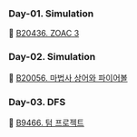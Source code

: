 ### Day-01. Simulation
🥈 [B20436. ZOAC 3](https://www.acmicpc.net/problem/20436)

### Day-02. Simulation
🥇 [B20056. 마법사 상어와 파이어볼](https://www.acmicpc.net/problem/20056)

### Day-03. DFS
🥇 [B9466. 텀 프로젝트](https://www.acmicpc.net/problem/9466)
